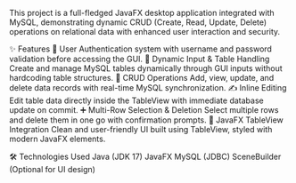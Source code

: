 
This project is a full-fledged JavaFX desktop application integrated with MySQL, demonstrating dynamic CRUD (Create, Read, Update, Delete) operations on relational data with enhanced user interaction and security.

✨ Features
🔐 User Authentication
 system with username and password validation before accessing the GUI.
🧾 Dynamic Input & Table Handling
Create and manage MySQL tables dynamically through GUI inputs without hardcoding table structures.
🧮 CRUD Operations
Add, view, update, and delete data records with real-time MySQL synchronization.
✍️ Inline Editing
Edit table data directly inside the TableView with immediate database update on commit.
➕ Multi-Row Selection & Deletion
Select multiple rows and delete them in one go with confirmation prompts.
🎨 JavaFX TableView Integration
Clean and user-friendly UI built using TableView, styled with modern JavaFX elements.

🛠️ Technologies Used
Java (JDK 17)
JavaFX
MySQL (JDBC)
SceneBuilder (Optional for UI design)
